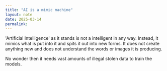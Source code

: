 ```yaml
---
title: "AI is a mimic machine"
layout: note
date: 2025-03-14
permalink:
---
```




'Artificial Intelligence' as it stands is not a intelligent in any way. Instead, it mimics what is put into it and spits it out into new forms. It does not create anything new and does not understand the words or images it is producing. 

No wonder then it needs vast amounts of illegal stolen data to train the models.